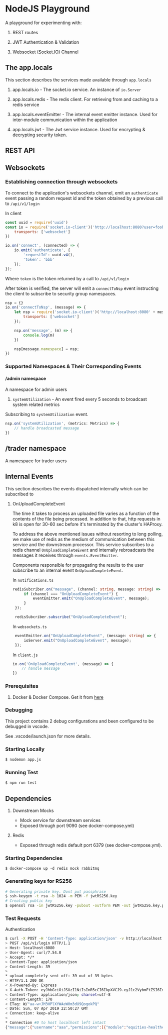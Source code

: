# NodeJS Playground

A playground for experimenting with:

1. REST routes

2. JWT Authentication & Validation

3. Websocket (Socket.IO) Channel

## The app.locals
This section describes the services made available through ```app.locals```

1. app.locals.io - The socket.io service. An instance of ```io.Server```

2. app.locals.redis - The redis client. For retrieving from and caching to a redis service

3. app.locals.eventEmitter - The internal event emitter instance. Used for inter-module communication
   within the application

4. app.locals.jwt - The Jwt service instance. Used for encrypting & decrypting security token.

## REST API

## Websockets

### Establishing connection through websockets

To connect to the application's websockets channel, emit an ```authenticate``` event passing a random request id and the token obtained by a previous call to ```/api/v1/login```

In client
```javascript
const uuid = require('uuid')
const io = require('socket.io-client')('http://localhost:8080?user=foobar', {
    transports: ['websocket']
})

io.on('connect', (connected) => {
    io.emit('authenticate', {
        'requestId': uuid.v4(),
        'token': 'bbb'
    });
});
```
Where ```token``` is the token returned by a call to ```/api/v1/login```

After token is verified, the server will emit a ```connectToNsp``` event instructing the client to subscribe to security group namespaces.

```javascript
nsp = {}
io.on('connectToNsp', (message) => {
    let nsp = require('socket.io-client')('http://localhost:8080' + message.namespace, {
        transports: ['websocket']
    });

    nsp.on('message', (m) => {
        console.log(m)
    })

    nsp[message.namespace] = nsp;
})
```

### Supported Namespaces & Their Corresponding Events

#### /admin namespace
A namespace for admin users

1. ```systemUtilization``` - An event fired every 5 seconds to broadcast system related metrics

Subscribing to ```systemUtilization``` event.
```javascript
nsp.on('systemUtilization', (metrics: Metrics) => {
    // handle broadcasted message
})
```

## /trader namespace
A namespace for trader users

## Internal Events
This section describes the events dispatched internally which can be subscribed to

1. OnUploadCompleteEvent
   
   The time it takes to process an uploaded file varies as a function of the contents of the file being processed. In addition to that, http requests in k8 is open for 30-60 sec before it's terminated by the cluster's HAProxy.

   To address the above mentioned issues without resorting to long polling, we make use of redis as the medium of communication between this service and the downstream processor. This service subscribes to a redis channel ```OnUploadCompleteEvent``` and internally rebroadcasts the messages it receives through ```events.EventEmitter```.

   Components responsible for propagating the results to the user subscribe to an internal event ```OnUploadCompleteEvent```. 

   In ```notifications.ts```

   ```typescript
   redisSubcriber.on("message", (channel: string, message: string) => {
        if (channel === "OnUploadCompleteEvent") {
            eventEmitter.emit("OnUploadCompleteEvent", message);
        }
    });

    redisSubcriber.subscribe("OnUploadCompleteEvent");
   ```

   In ```websockets.ts```

   ```typescript
    eventEmitter.on("OnUploadCompleteEvent", (message: string) => {
        ioServer.emit("OnUploadCompleteEvent", message);
    });
   ```
   
   In ```client.js```

   ```javascript
   io.on('OnUploadCompleteEvent', (message) => {
       // handle message 
   })
   ```

### Prerequisites
1. Docker & Docker Compose. Get it from <a href="https://docs.docker.com">here</a>

### Debugging
This project contains 2 debug configurations and been configured to be debugged in vscode. 

See .vscode/launch.json for more details.

### Starting Locally

```bash
$ nodemon app.js
```

### Running Test
```bash
$ npm run test
```

## Dependencies
1. Downstream Mocks

    * Mock service for downstream services  
    * Exposed through port 9090 (see docker-compose.yml)

2. Redis

    * Exposed through redis default port 6379 (see docker-compose.yml).

### Starting Dependencies
```
$ docker-compose up -d redis mock rabbitmq
```

### Generating keys for RS256
```bash
# Generating private key. Dont put passphrase
$ ssh-keygen -t rsa -b 1024 -m PEM -f jwtRS256.key
# Creating public key
$ openssl rsa -in jwtRS256.key -pubout -outform PEM -out jwtRS256.key.pub
```

### Test Requests
Authentication
```bash
$ curl -X POST -H 'Content-Type: application/json' -v http://localhost:8080/api/v1/login -d '{"username": "aaa", "password": "test"}'
> POST /api/v1/login HTTP/1.1
> Host: localhost:8080
> User-Agent: curl/7.54.0
> Accept: */*
> Content-Type: application/json
> Content-Length: 39
>
* upload completely sent off: 39 out of 39 bytes
< HTTP/1.1 200 OK
< X-Powered-By: Express
< X-Auth-Token: eyJhbGciOiJSUzI1NiIsInR5cCI6IkpXVCJ9.eyJ1c2VybmFtZSI6ImFhYSIsImlhdCI6MTU1NDY3NzQyNywiZXhwIjoxNTU0NzIwNjI3LCJhdWQiOiJodHRwczovL2NqYXZlbGxhbmEubWUiLCJpc3MiOiJDamF2ZWxsYW5hIiwic3ViIjoiYWFhIn0.XZY5kkRqLQpnn_hooygAJqejwWEoM6SKrZyiO1C-sL679XvN_1ZrvKLj4XCNIBVn35_wW-d-z55KPcVmTz2205kCW5DPtjSs76mMkfdBhiLd__s3jugbJ-Tg7LRuT3q4mz8-W0ZfQE8iHgbx54zdzTX6x0o3SAWKxyX6eGv0bGg
< Content-Type: application/json; charset=utf-8
< Content-Length: 170
< ETag: W/"aa-w+JM3HPlXYWAeW0m3dU9QogokPQ"
< Date: Sun, 07 Apr 2019 22:50:27 GMT
< Connection: keep-alive
<
* Connection #0 to host localhost left intact
{"message":{"username":"aaa","permissions":[{"module":"equities-healthcare","name":"search","authority":1},{"module":"equities-aviation","name":"search","authority":0}]}}
```